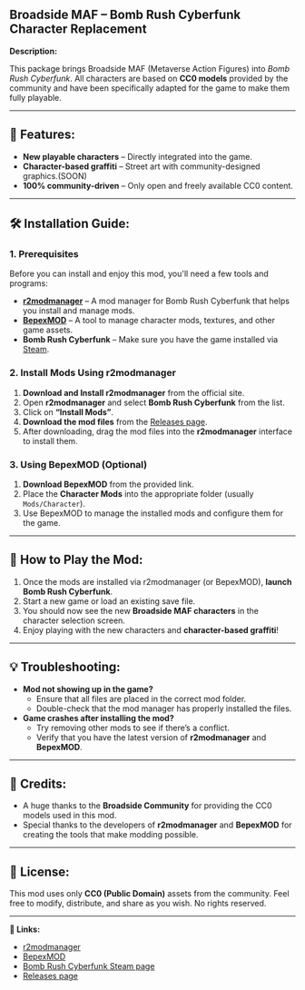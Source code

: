 ## **Broadside MAF – Bomb Rush Cyberfunk Character Replacement**

**Description:**

This package brings Broadside MAF (Metaverse Action Figures) into *Bomb Rush Cyberfunk*. All characters are based on **CC0 models** provided by the community and have been specifically adapted for the game to make them fully playable.

---

## **🔹 Features:**
- **New playable characters** – Directly integrated into the game.
- **Character-based graffiti** – Street art with community-designed graphics.(SOON)
- **100% community-driven** – Only open and freely available CC0 content.

---

## **🛠 Installation Guide:**

### **1. Prerequisites**

Before you can install and enjoy this mod, you'll need a few tools and programs:

- **[r2modmanager](#)** – A mod manager for Bomb Rush Cyberfunk that helps you install and manage mods.
- **[BepexMOD](#)** – A tool to manage character mods, textures, and other game assets.  
- **Bomb Rush Cyberfunk** – Make sure you have the game installed via [Steam](#).

### **2. Install Mods Using r2modmanager**

1. **Download and Install r2modmanager** from the official site.
2. Open **r2modmanager** and select **Bomb Rush Cyberfunk** from the list.
3. Click on **“Install Mods”**.
4. **Download the mod files** from the [Releases page](#).
5. After downloading, drag the mod files into the **r2modmanager** interface to install them.

### **3. Using BepexMOD (Optional)**

1. **Download BepexMOD** from the provided link.
2. Place the **Character Mods** into the appropriate folder (usually `Mods/Character`).
3. Use BepexMOD to manage the installed mods and configure them for the game.

---

## **🔧 How to Play the Mod:**

1. Once the mods are installed via r2modmanager (or BepexMOD), **launch Bomb Rush Cyberfunk**.
2. Start a new game or load an existing save file.
3. You should now see the new **Broadside MAF characters** in the character selection screen.
4. Enjoy playing with the new characters and **character-based graffiti**!

---

## **💡 Troubleshooting:**

- **Mod not showing up in the game?**
  - Ensure that all files are placed in the correct mod folder.
  - Double-check that the mod manager has properly installed the files.
- **Game crashes after installing the mod?**
  - Try removing other mods to see if there’s a conflict.
  - Verify that you have the latest version of **r2modmanager** and **BepexMOD**.

---

## **📢 Credits:**

- A huge thanks to the **Broadside Community** for providing the CC0 models used in this mod.
- Special thanks to the developers of **r2modmanager** and **BepexMOD** for creating the tools that make modding possible.

---

## **📝 License:**

This mod uses only **CC0 (Public Domain)** assets from the community. Feel free to modify, distribute, and share as you wish. No rights reserved.

---

**🔗 Links:**

- [r2modmanager](#)
- [BepexMOD](#)
- [Bomb Rush Cyberfunk Steam page](#)
- [Releases page](#)

